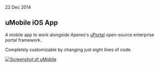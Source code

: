 22 Dec 2014

uMobile iOS App
---------------

A mobile app to work alongside Apereo's
[uPortal](https://www.apereo.org/uportal) open-source enterprise portal
framework.

Completely customizable by changing just eight lines of code.

[![Screenshot of uMobile][1]][2]

[1]: https://raw.githubusercontent.com/Oakland-University/uMobile-iOS-app/9a07ccde1c7c447e121977334dce30a926beb669/uMobile/Screenshots/Screenshot%202.png
[2]: https://github.com/aclissold/uMobile-iOS-app

